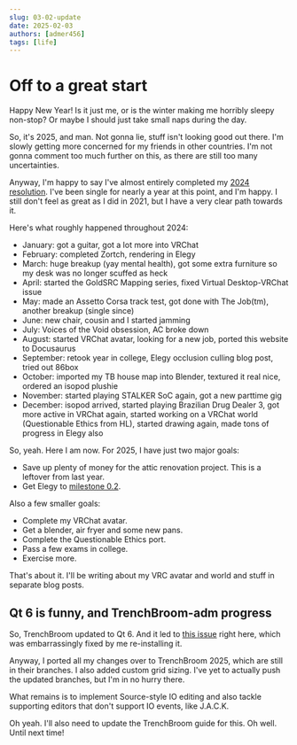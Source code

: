 ```yaml
---
slug: 03-02-update
date: 2025-02-03
authors: [admer456]
tags: [life]
---
```


# Off to a great start

Happy New Year! Is it just me, or is the winter making me horribly sleepy non-stop? Or maybe I should just take small naps during the day.

<!-- truncate -->

So, it's 2025, and man. Not gonna lie, stuff isn't looking good out there. I'm slowly getting more concerned for my friends in other countries. I'm not gonna comment too much further on this, as there are still too many uncertainties.

Anyway, I'm happy to say I've almost entirely completed my [2024 resolution](../2024/01-08-legacy_quarter1.md#8th-of-january-2024). I've been single for nearly a year at this point, and I'm happy. I still don't feel as great as I did in 2021, but I have a very clear path towards it.

Here's what roughly happened throughout 2024:
* January: got a guitar, got a lot more into VRChat
* February: completed Zortch, rendering in Elegy
* March: huge breakup (yay mental health), got some extra furniture so my desk was no longer scuffed as heck
* April: started the GoldSRC Mapping series, fixed Virtual Desktop-VRChat issue
* May: made an Assetto Corsa track test, got done with The Job(tm), another breakup (single since)
* June: new chair, cousin and I started jamming
* July: Voices of the Void obsession, AC broke down
* August: started VRChat avatar, looking for a new job, ported this website to Docusaurus
* September: retook year in college, Elegy occlusion culling blog post, tried out 86box
* October: imported my TB house map into Blender, textured it real nice, ordered an isopod plushie
* November: started playing STALKER SoC again, got a new parttime gig
* December: isopod arrived, started playing Brazilian Drug Dealer 3, got more active in VRChat again, started working on a VRChat world (Questionable Ethics from HL), started drawing again, made tons of progress in Elegy also

So, yeah. Here I am now. For 2025, I have just two major goals:
* Save up plenty of money for the attic renovation project. This is a leftover from last year.
* Get Elegy to [milestone 0.2](https://github.com/ElegyEngine/ElegyEngine/issues/18).

Also a few smaller goals:
* Complete my VRChat avatar.
* Get a blender, air fryer and some new pans.
* Complete the Questionable Ethics port.
* Pass a few exams in college.
* Exercise more.

That's about it. I'll be writing about my VRC avatar and world and stuff in separate blog posts.

## Qt 6 is funny, and TrenchBroom-adm progress

So, TrenchBroom updated to Qt 6. And it led to [this issue](https://github.com/TrenchBroom/TrenchBroom/issues/4774) right here, which was embarrassingly fixed by me re-installing it.

Anyway, I ported all my changes over to TrenchBroom 2025, which are still in their branches. I also added custom grid sizing. I've yet to actually push the updated branches, but I'm in no hurry there.

What remains is to implement Source-style IO editing and also tackle supporting editors that don't support IO events, like J.A.C.K.

Oh yeah. I'll also need to update the TrenchBroom guide for this. Oh well. Until next time!
